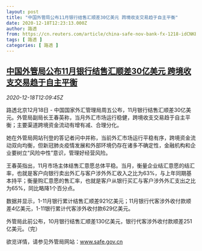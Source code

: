```yaml
---
layout: post
title: "中国外管局公布11月银行结售汇顺差30亿美元 跨境收支交易趋于自主平衡"
date: 2020-12-18T12:23:13.000Z
author: 路透
from: https://cn.reuters.com/article/china-safe-nov-bank-fx-1218-idCNKBS28S1IH
tags: [ 路透 ]
categories: [ 路透 ]
---
```

<!--1608294193000-->
[中国外管局公布11月银行结售汇顺差30亿美元 跨境收支交易趋于自主平衡](https://cn.reuters.com/article/china-safe-nov-bank-fx-1218-idCNKBS28S1IH)
------

<div>
<div><i>2020-12-18T12:09:45Z</i></div><p>路透北京12月18日 - 中国国家外汇管理局周五公布，11月银行结售汇顺差30亿美元。外管局副局长王春英称，当月外汇市场运行稳健，跨境收支交易趋于自主平衡；主要渠道跨境资金流动有增有减、合理分化。</p><p>她在外管局网站刊登的答记者问中并称，当前外汇市场运行平稳有序，跨境资金流动双向均衡，但新冠肺炎疫情发展和外部环境仍存在诸多不确定性，金融机构和企业要树立“风险中性”意识，管理好经营风险。</p><p>王春英指出，11月市场主体结售汇意愿总体平稳。当月，衡量企业结汇意愿的结汇率，也就是客户向银行卖出外汇与客户涉外外汇收入之比为63%，与上年同期基本持平；衡量购汇意愿的售汇率，也就是客户从银行买汇与客户涉外外汇支出之比为65%，同比略降1个百分点。</p><p>数据并显示，1-11月银行累计结售汇顺差921亿美元；11月银行代客涉外收付款顺差4亿美元，1-11银行累计代客涉外收付款629亿美元。</p><p>外管局此前公布，10月银行结售汇顺差130亿美元，银行代客涉外收付款顺差251亿美元。（完）</p><p>欲览详情，请参见外管局网站：<a href="http://www.safe.gov.cn">www.safe.gov.cn</a></p>
</div>
